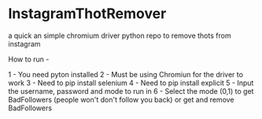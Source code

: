 # InstagramThotRemover
a quick an simple chromium driver python repo to remove thots from instagram

How to run -

1 - You need pyton installed
2 - Must be using Chromiun for the driver to work
3 - Need to pip install selenium 
4 - Need to pip install explicit
5 - Input the username, password and mode to run in
6 - Select the mode (0,1) to get BadFollowers (people won't don't follow you back) or get and remove BadFollowers